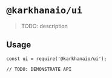 # `@karkhanaio/ui`

> TODO: description

## Usage

```
const ui = require('@karkhanaio/ui');

// TODO: DEMONSTRATE API
```
